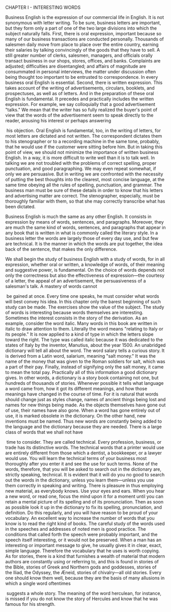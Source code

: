 
CHAPTER I - INTERESTING WORDS

Business English is the expression of our commercial life in English. It is not synonymous with letter writing. To be sure, business letters are important, but they form only a part of one of the two large divisions into which the subject naturally falls.
First, there is oral expression, important because so many of our business transactions are conducted personally. Thousands of salesmen daily move from place to place over the entire country, earning their salaries by talking convincingly of the goods that they have to sell. A still greater number of clerks, salesmen, managers, and officials orally transact business in our shops, stores, offices, and banks. Complaints are adjusted; difficulties are disentangled; and affairs of magnitude are consummated in personal interviews, the matter under discussion often being thought too important to be entrusted to correspondence. In every business oral English is essential.
Second, there is written expression. This takes account of the writing of advertisements, circulars, booklets, and prospectuses, as well as of letters. And in the preparation of these oral English is fundamental. It precedes and practically includes the written expression. For example, we say colloquially that a good advertisement "talks." We mean that the writer has so fully realized the buyer's point of view that the words of the advertisement seem to speak directly to the reader, arousing his interest or perhaps answering

 his objection. Oral English is fundamental, too, in the writing of letters, for most letters are dictated and not written. The correspondent dictates them to his stenographer or to a recording machine in the same tone, probably, that he would use if the customer were sitting before him.
But in taking this point of view, we should not minimize the importance of written business English. In a way, it is more difficult to write well than it is to talk well. In talking we are not troubled with the problems of correct spelling, proper punctuation, and good paragraphing. We may even repeat somewhat, if only we are persuasive. But in writing we are confronted with the necessity of putting the best thoughts into the clearest, most concise language, at the same time obeying all the rules of spelling, punctuation, and grammar. The business man must be sure of these details in order to know that his letters and advertising matter are correct. The stenographer, especially, must be thoroughly familiar with them, so that she may correctly transcribe what has been dictated.

Business English is much the same as any other English. It consists in expression by means of words, sentences, and paragraphs. Moreover, they are much the same kind of words, sentences, and paragraphs that appear in any book that is written in what is commonly called the literary style. In a business letter the words are largely those of every day use, and but few are technical. It is the manner in which the words are put together, the idea back of the sentence, that makes the only difference.

We shall begin the study of business English with a study of words, for in all expression, whether oral or written, a knowledge of words, of their meaning and suggestive power, is fundamental. On the choice of words depends not only the correctness but also the effectiveness of expression—the courtesy of a letter, the appeal of an advertisement, the persuasiveness of a salesman's talk. A mastery of words cannot

 be gained at once. Every time one speaks, he must consider what words will best convey his idea. In this chapter only the barest beginning of such study can be made. The exercises show the value of the subject.
The study of words is interesting because words themselves are interesting. Sometimes the interest consists in the story of the derivation. As an example, consider the word italic. Many words in this book are written in italic to draw attention to them. Literally the word means "relating to Italy or its people." It is now applied to a kind of type in which the letters slope toward the right. The type was called italic because it was dedicated to the states of Italy by the inventor, Manutius, about the year 1500. An unabridged dictionary will tell all about the word.
The word salary tells a curious story. It is derived from a Latin word, salarium, meaning "salt money." It was the name of the money that was given to the Roman soldiers for salt, which was a part of their pay. Finally, instead of signifying only the salt money, it came to mean the total pay.
Practically all of this information a good dictionary gives. In other words, a dictionary is a story book containing not one, but hundreds of thousands of stories. Whenever possible it tells what language a word came from, how it got its different meanings, and how those meanings have changed in the course of time. For it is natural that words should change just as styles change, names of ancient things being lost and names for new things being made. As the objects themselves have gone out of use, their names have also gone. When a word has gone entirely out of use, it is marked obsolete in the dictionary. On the other hand, new inventions must be named. Thus new words are constantly being added to the language and the dictionary because they are needed.
There is a large class of words that we shall not have

 time to consider. They are called technical. Every profession, business, or trade has its distinctive words. The technical words that a printer would use are entirely different from those which a dentist, a bookkeeper, or a lawyer would use. You will learn the technical terms of your business most thoroughly after you enter it and see the use for such terms.
None of the words, therefore, that you will be asked to search out in the dictionary are, strictly speaking, technical. It is evident that it will do you no good to search out the words in the dictionary, unless you learn them—unless you use them correctly in speaking and writing. There is pleasure in thus employing new material, as everybody knows. Use your eyes and ears. When you hear a new word, or read one, focus the mind upon it for a moment until you can retain a mental picture of its spelling and of its pronunciation. Then as soon as possible look it up in the dictionary to fix its spelling, pronunciation, and definition. Do this regularly, and you will have reason to be proud of your vocabulary.
An excellent way to increase the number of words that you know is to read the right kind of books. The careful study of the words used in the speeches and addresses of noted men is good practice. The conditions that called forth the speech were probably important, and the speech itself interesting, or it would not be preserved. When a man has an interesting or important message to give, he usually gives it in clear, exact, simple language. Therefore the vocabulary that he uses is worth copying. As for stories, there is a kind that furnishes a wealth of material that modern authors are constantly using or referring to, and this is found in stories of the Bible, stories of Greek and Northern gods and goddesses, stories of the Iliad, the Odyssey, the Æneid, stories of chivalry—all old stories. Every one should know them well, because they are the basis of many allusions in which a single word oftentimes

 suggests a whole story. The meaning of the word herculean, for instance, is missed if you do not know the story of Hercules and know that he was famous for his strength.
